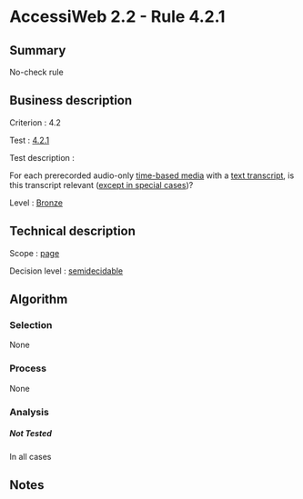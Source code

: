 # AccessiWeb 2.2 - Rule 4.2.1

## Summary

No-check rule

## Business description

Criterion : 4.2

Test : [4.2.1](http://www.accessiweb.org/index.php/accessiweb-22-english-version.html#test-4-2-1)

Test description :

For each prerecorded audio-only [time-based
media](http://www.accessiweb.org/index.php/glossary-76.html#mMediaTemp)
with a [text
transcript](http://www.accessiweb.org/index.php/glossary-76.html#mTranscriptTextuel),
is this transcript relevant ([except in special
cases](http://www.accessiweb.org/index.php/glossary-76.html#cpCrit4- "Special cases for criterion 4.2"))?

Level : [Bronze](/en/category/rules-design/accessiweb-11/level/bronze)

## Technical description

Scope : [page](/en/category/rules-design/accessiweb-11/scope/page)

Decision level :
[semidecidable](/en/category/rules-design/accessiweb-11/decision-level/semidecidable)

## Algorithm

### Selection

None

### Process

None

### Analysis

##### Not Tested

In all cases

## Notes


